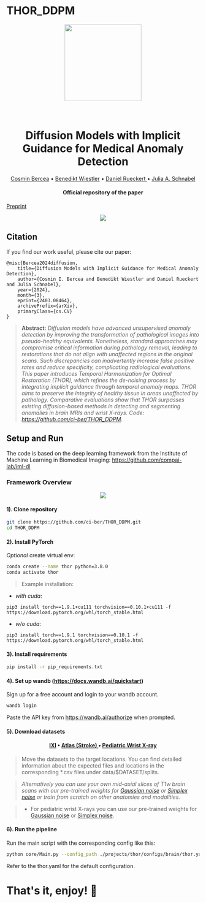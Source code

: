 # THOR_DDPM
<p align="center">
<img src="https://github.com/ci-ber/THOR_DDPM/assets/106509806/ccdaedc6-458a-4e5b-9884-f209e780af1e" width=200>
</p>

<h1 align="center">
  <br>
Diffusion Models with Implicit Guidance for Medical Anomaly Detection
  <br>
</h1>
</h1>
  <p align="center">
    <a href="https://cosmin-bercea.com">Cosmin Bercea</a> •
    <a href="https://www.neurokopfzentrum.med.tum.de/neuroradiologie/mitarbeiter-profil-wiestler.html">Benedikt Wiestler</a> •
    <a href="https://aim-lab.io/author/daniel-ruckert/">Daniel Rueckert </a> •
    <a href="https://compai-lab.github.io/author/julia-a.-schnabel/">Julia A. Schnabel </a>
  </p>
<h4 align="center">Official repository of the paper</h4>
<a href="https://arxiv.org/pdf/2403.08464.pdf">Preprint</a> </h4>

<p align="center">
<img src="https://github.com/ci-ber/THOR_DDPM/assets/106509806/09f646e7-944a-4be1-bf15-d067c72954b8">
</p>

## Citation

If you find our work useful, please cite our paper:
```
@misc{Bercea2024diffusion,
    title={Diffusion Models with Implicit Guidance for Medical Anomaly Detection},
    author={Cosmin I. Bercea and Benedikt Wiestler and Daniel Rueckert and Julia Schnabel},
    year={2024},
    month={3},
    eprint={2403.08464},
    archivePrefix={arXiv},
    primaryClass={cs.CV}
}
```

> **Abstract:** *Diffusion models have advanced unsupervised anomaly detection by improving the transformation of pathological images into pseudo-healthy equivalents. Nonetheless, standard approaches may compromise critical information during pathology removal, leading to restorations that do not align with unaffected regions in the original scans. Such discrepancies can inadvertently increase false positive rates and reduce specificity, complicating radiological evaluations. This paper introduces Temporal Harmonization for Optimal Restoration (THOR), which refines the de-noising process by integrating implicit guidance through temporal anomaly maps. THOR aims to preserve the integrity of healthy tissue in areas unaffected by pathology. Comparative evaluations show that THOR surpasses existing diffusion-based methods in detecting and segmenting anomalies in brain MRIs and wrist X-rays. Code: https://github.com/ci-ber/THOR_DDPM.*


## Setup and Run

The code is based on the deep learning framework from the Institute of Machine Learning in Biomedical Imaging: https://github.com/compai-lab/iml-dl

### Framework Overview 

<p align="center">
<img src="https://github.com/ci-ber/THOR_DDPM/assets/106509806/87c17548-fd15-4c9d-80cf-ecaa11cc7f61">
</p>

#### 1). Clone repository

```bash
git clone https://github.com/ci-ber/THOR_DDPM.git
cd THOR_DDPM
```

#### 2). Install PyTorch 

*Optional* create virtual env:
```bash
conda create --name thor python=3.8.0
conda activate thor
```

> Example installation: 
* *with cuda*: 
```
pip3 install torch==1.9.1+cu111 torchvision==0.10.1+cu111 -f https://download.pytorch.org/whl/torch_stable.html
```
* *w/o cuda*:
```
pip3 install torch==1.9.1 torchvision==0.10.1 -f https://download.pytorch.org/whl/torch_stable.html
```

#### 3). Install requirements

```bash
pip install -r pip_requirements.txt
```

#### 4). Set up wandb (https://docs.wandb.ai/quickstart)

Sign up for a free account and login to your wandb account.
```bash
wandb login
```
Paste the API key from https://wandb.ai/authorize when prompted.

#### 5). Download datasets 

<h4 align="center"><a href="https://brain-development.org/ixi-dataset/">IXI</a> • <a href="https://fcon_1000.projects.nitrc.org/indi/retro/atlas.html">Atlas (Stroke) </a> • <a href="https://figshare.com/articles/dataset/GRAZPEDWRI-DX/14825193">Pediatric Wrist X-ray </a> </h4>

> Move the datasets to the target locations. You can find detailed information about the expected files and locations in the corresponding *.csv files under data/$DATASET/splits.

> *Alternatively you can use your own mid-axial slices of T1w brain scans with our pre-trained weights for <a href="https://www.dropbox.com/scl/fi/55cl3821vw1jp3jim2da2/brain_Gaussian.pt?rlkey=pz99o0x3g6vi3siwtvfpb0oyo&dl=0"> Gaussian noise</a> or <a href="https://www.dropbox.com/scl/fi/d8olm81iynd4lbsjt0fgm/brain_Simplex.pt?rlkey=onmyjogb3ej7uibs7r4poy4w8&dl=0"> Simplex noise</a> or train from scratch on other anatomies and modalities.*

> * For pediatric wrist X-rays you can use our pre-trained weights for <a href="https://www.dropbox.com/scl/fi/dd0zzzjcimmw3egcfvhvu/wxr_Gaussian.pt?rlkey=iovq4hx9zcmlogszhg19d9ou2&dl=0"> Gaussian noise</a> or <a href="https://www.dropbox.com/scl/fi/0aeiawcih2io4imdo169f/wxr_Simplex.pt?rlkey=grn8t62nsn0ojo6rc378gemvt&dl=0"> Simplex noise</a>. 

#### 6). Run the pipeline

Run the main script with the corresponding config like this:

```bash
python core/Main.py --config_path ./projects/thor/configs/brain/thor.yaml
```

Refer to the thor.yaml for the default configuration.

# That's it, enjoy! :rocket:
